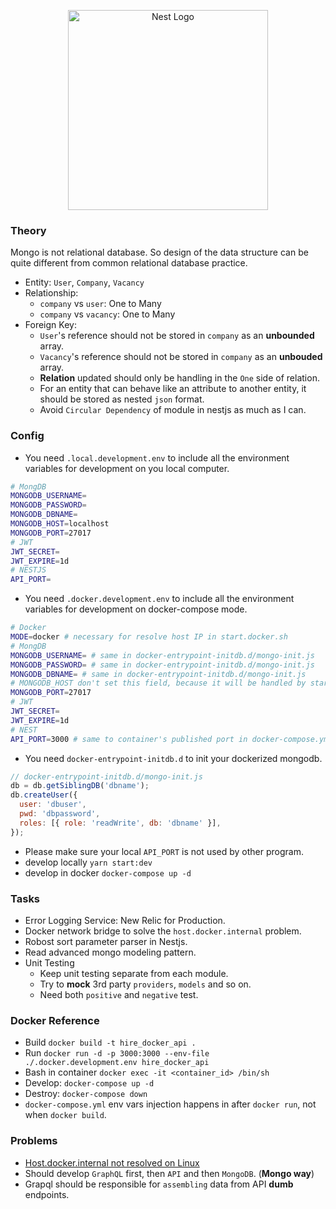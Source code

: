 <p align="center">
  <a href="http://nestjs.com/" target="blank"><img src="https://nestjs.com/img/logo_text.svg" width="320" alt="Nest Logo" /></a>
</p>

### Theory
Mongo is not relational database. So design of the data structure can be quite different from common relational database practice. 
- Entity: `User`, `Company`, `Vacancy`
- Relationship:
  - `company` vs `user`: One to Many
  - `company` vs `vacancy`: One to Many
- Foreign Key:
  - `User`'s reference should not be stored in `company` as an **unbounded** array.
  - `Vacancy`'s reference should not be stored in `company` as an **unbouded** array.
  - **Relation** updated should only be handling in the `One` side of relation.
  - For an entity that can behave like an attribute to another entity, it should be stored as nested `json` format.
  - Avoid `Circular Dependency` of module in nestjs as much as I can.

### Config
- You need `.local.development.env` to include all the environment variables for development on you local computer.
```sh
# MongDB
MONGODB_USERNAME=
MONGODB_PASSWORD=
MONGODB_DBNAME=
MONGODB_HOST=localhost
MONGODB_PORT=27017
# JWT
JWT_SECRET=
JWT_EXPIRE=1d
# NESTJS
API_PORT=
```
- You need `.docker.development.env` to include all the environment variables for development on docker-compose mode.
```sh
# Docker
MODE=docker # necessary for resolve host IP in start.docker.sh
# MongDB
MONGODB_USERNAME= # same in docker-entrypoint-initdb.d/mongo-init.js
MONGODB_PASSWORD= # same in docker-entrypoint-initdb.d/mongo-init.js
MONGODB_DBNAME= # same in docker-entrypoint-initdb.d/mongo-init.js
# MONGODB_HOST don't set this field, because it will be handled by start.docker.sh
MONGODB_PORT=27017
# JWT
JWT_SECRET=
JWT_EXPIRE=1d
# NEST
API_PORT=3000 # same to container's published port in docker-compose.yml
```
- You need `docker-entrypoint-initdb.d` to init your dockerized mongodb.
```javascript
// docker-entrypoint-initdb.d/mongo-init.js
db = db.getSiblingDB('dbname');
db.createUser({
  user: 'dbuser',
  pwd: 'dbpassword',
  roles: [{ role: 'readWrite', db: 'dbname' }],
});

```
- Please make sure your local `API_PORT` is not used by other program.
- develop locally `yarn start:dev`
- develop in docker `docker-compose up -d`

### Tasks
- Error Logging Service: New Relic for Production.
- Docker network bridge to solve the `host.docker.internal` problem.
- Robost sort parameter parser in Nestjs.
- Read advanced mongo modeling pattern.
- Unit Testing
  - Keep unit testing separate from each module.
  - Try to  **mock** 3rd party `providers`, `models` and so on.
  - Need both `positive` and `negative` test.
### Docker Reference
- Build `docker build -t hire_docker_api .`
- Run `docker run -d -p 3000:3000 --env-file ./.docker.development.env hire_docker_api`
- Bash in container `docker exec -it <container_id> /bin/sh`
- Develop: `docker-compose up -d`
- Destroy: `docker-compose down`
- `docker-compose.yml` env vars injection happens in after `docker run`, not when `docker build`.
### Problems
- [Host.docker.internal not resolved on Linux](https://github.com/botfront/botfront-starter/issues/1)
- Should develop `GraphQL` first, then `API` and then `MongoDB`. (**Mongo way**)
- Grapql should be responsible for `assembling` data from API **dumb** endpoints.
